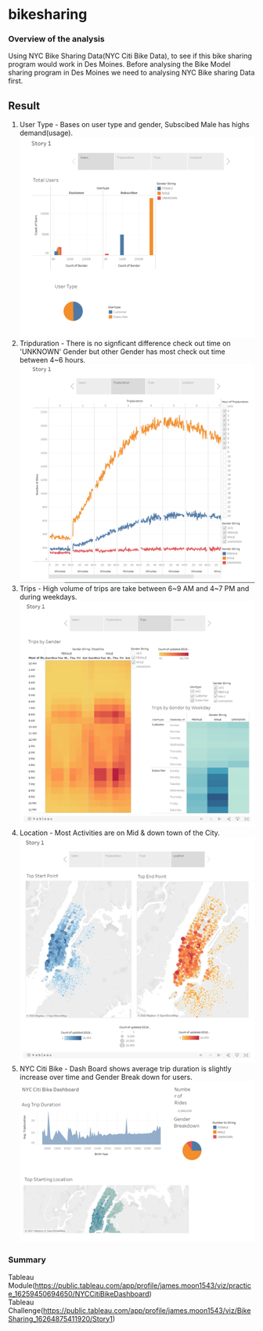 # bikesharing
### Overview of the analysis
Using NYC Bike Sharing Data(NYC Citi Bike Data), to see if this bike sharing program would work in Des Moines. Before analysing the Bike Model sharing program in Des Moines we need to analysing NYC Bike sharing Data first. 

## Result
1. User Type - Bases on user type and gender, Subscibed Male has highs demand(usage). 
![Users](https://github.com/jamesmoonusa/bikesharing/blob/main/Users.PNG)
2. Tripduration - There is no signficant difference check out time on 'UNKNOWN' Gender but other Gender has most check out time between 4~6 hours.
![Tripduration](https://github.com/jamesmoonusa/bikesharing/blob/main/Tripduration.PNG)
3. Trips - High volume of trips are take between 6~9 AM and 4~7 PM and during weekdays.
![Trips](https://github.com/jamesmoonusa/bikesharing/blob/main/Trips.PNG)
4. Location - Most Activities are on Mid & down town of the City. 
![Location](https://github.com/jamesmoonusa/bikesharing/blob/main/Location.PNG)
5. NYC Citi Bike - Dash Board shows average trip duration is slightly increase over time and Gender Break down for users.
![NYC Citi Bike](https://github.com/jamesmoonusa/bikesharing/blob/main/NYC%20Citi%20Bike.PNG)

### Summary













Tableau Module(https://public.tableau.com/app/profile/james.moon1543/viz/practice_16259450694650/NYCCitiBikeDashboard)<br>
Tableau Challenge(https://public.tableau.com/app/profile/james.moon1543/viz/BikeSharing_16264875411920/Story1)

